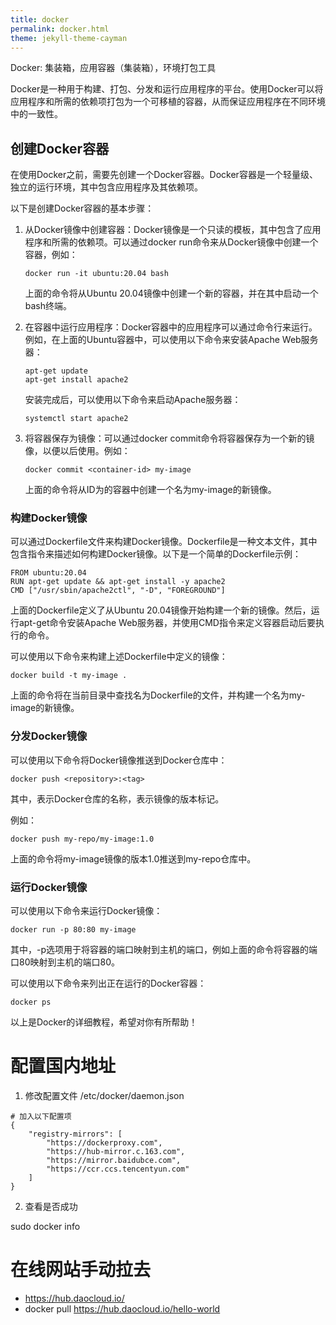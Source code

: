 ```yaml
---
title: docker
permalink: docker.html
theme: jekyll-theme-cayman
---
```


Docker: 集装箱，应用容器（集装箱），环境打包工具


Docker是一种用于构建、打包、分发和运行应用程序的平台。使用Docker可以将应用程序和所需的依赖项打包为一个可移植的容器，从而保证应用程序在不同环境中的一致性。

## 创建Docker容器

在使用Docker之前，需要先创建一个Docker容器。Docker容器是一个轻量级、独立的运行环境，其中包含应用程序及其依赖项。

以下是创建Docker容器的基本步骤：

1. 从Docker镜像中创建容器：Docker镜像是一个只读的模板，其中包含了应用程序和所需的依赖项。可以通过docker run命令来从Docker镜像中创建一个容器，例如：

   ```
   docker run -it ubuntu:20.04 bash
   ```

   上面的命令将从Ubuntu 20.04镜像中创建一个新的容器，并在其中启动一个bash终端。

2. 在容器中运行应用程序：Docker容器中的应用程序可以通过命令行来运行。例如，在上面的Ubuntu容器中，可以使用以下命令来安装Apache Web服务器：

   ```
   apt-get update
   apt-get install apache2
   ```

   安装完成后，可以使用以下命令来启动Apache服务器：

   ```
   systemctl start apache2
   ```

3. 将容器保存为镜像：可以通过docker commit命令将容器保存为一个新的镜像，以便以后使用。例如：

   ```
   docker commit <container-id> my-image
   ```

   上面的命令将从ID为<container-id>的容器中创建一个名为my-image的新镜像。

### 构建Docker镜像

可以通过Dockerfile文件来构建Docker镜像。Dockerfile是一种文本文件，其中包含指令来描述如何构建Docker镜像。以下是一个简单的Dockerfile示例：

```
FROM ubuntu:20.04
RUN apt-get update && apt-get install -y apache2
CMD ["/usr/sbin/apache2ctl", "-D", "FOREGROUND"]
```

上面的Dockerfile定义了从Ubuntu 20.04镜像开始构建一个新的镜像。然后，运行apt-get命令安装Apache Web服务器，并使用CMD指令来定义容器启动后要执行的命令。

可以使用以下命令来构建上述Dockerfile中定义的镜像：

```
docker build -t my-image .
```

上面的命令将在当前目录中查找名为Dockerfile的文件，并构建一个名为my-image的新镜像。

### 分发Docker镜像

可以使用以下命令将Docker镜像推送到Docker仓库中：

```
docker push <repository>:<tag>
```

其中，<repository>表示Docker仓库的名称，<tag>表示镜像的版本标记。

例如：

```
docker push my-repo/my-image:1.0
```

上面的命令将my-image镜像的版本1.0推送到my-repo仓库中。

### 运行Docker镜像

可以使用以下命令来运行Docker镜像：

```
docker run -p 80:80 my-image
```

其中，-p选项用于将容器的端口映射到主机的端口，例如上面的命令将容器的端口80映射到主机的端口80。

可以使用以下命令来列出正在运行的Docker容器：

```
docker ps
```

以上是Docker的详细教程，希望对你有所帮助！

# 配置国内地址

1. 修改配置文件
/etc/docker/daemon.json

```
# 加入以下配置项
{
    "registry-mirrors": [
        "https://dockerproxy.com",
        "https://hub-mirror.c.163.com",
        "https://mirror.baidubce.com",
        "https://ccr.ccs.tencentyun.com"
    ]
}
```

2. 查看是否成功

sudo docker info

# 在线网站手动拉去

- https://hub.daocloud.io/
- docker pull https://hub.daocloud.io/hello-world